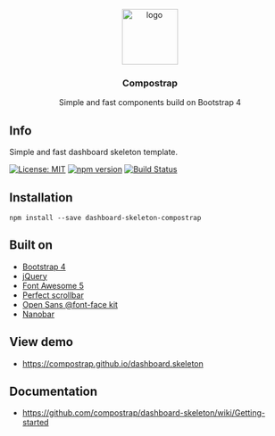 <p align="center">
  <img src="https://avatars0.githubusercontent.com/u/50230834?s=400&u=3551f498f489486fb0ee563171d5fb2d43892a17&v=4" width="100" alt="logo">
</p>

<h3 align="center">Compostrap</h3>
<p align="center">Simple and fast components build on Bootstrap 4</p>

## Info
Simple and fast dashboard skeleton template.

[![License: MIT](https://img.shields.io/badge/License-MIT-yellow.svg)](https://raw.githubusercontent.com/compostrap/dashboard-skeleton/master/license.md)
[![npm version](https://badge.fury.io/js/dashboard-skeleton.svg)](https://badge.fury.io/js/dashboard-skeleton)
[![Build Status](https://travis-ci.com/compostrap/dashboard-skeleton.svg?branch=master)](https://travis-ci.com/compostrap/dashboard-skeleton)

## Installation
```
npm install --save dashboard-skeleton-compostrap
```

## Built on
- [Bootstrap 4](https://getbootstrap.com)
- [jQuery](https://jquery.com)
- [Font Awesome 5](https://fontawesome.com)
- [Perfect scrollbar](https://github.com/mdbootstrap/perfect-scrollbar)
- [Open Sans @font-face kit](https://github.com/FontFaceKit/open-sans)
- [Nanobar](https://github.com/jacoborus/nanobar)

## View demo
- https://compostrap.github.io/dashboard.skeleton

## Documentation
- https://github.com/compostrap/dashboard-skeleton/wiki/Getting-started
